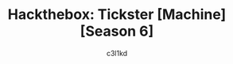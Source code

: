 ---
title: "Hackthebox: Tickster [Machine] [Season 6]"
author: c3l1kd
categories: [TryHackMe]
tags: [Privilege Escalation, Reverse Shell, Nmap, wfuzz, Exploitation, Web Server]
render_with_liquid: false
img_path: /images/hackthebox_tickster/
image:
  path: room_image.webp
---
